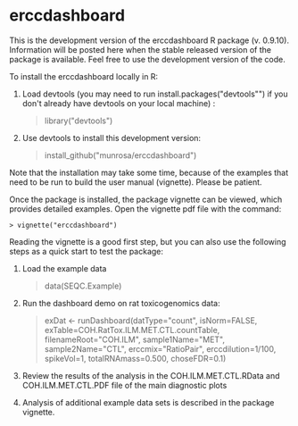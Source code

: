 erccdashboard
=============
This is the development version of the erccdashboard R package (v. 0.9.10).
Information will be posted here when the stable released version of the package
is available.
Feel free to use the development version of the code.

To install the erccdashboard locally in R:

1. Load devtools (you may need to run install.packages("devtools"") 
if you don't already have devtools on your local machine) :

    > library("devtools")

2. Use devtools to install this development version:

    > install_github("munrosa/erccdashboard")

Note that the installation may take some time, because of the examples that need
to be run to build the user manual (vignette). Please be patient.

Once the package is installed, the package vignette can be viewed, which 
provides detailed examples. Open the vignette pdf file with the command:

    > vignette("erccdashboard")

Reading the vignette is a good first step, but you can also use the following
steps as a quick start to test the package:

1. Load the example data

	> data(SEQC.Example)

2. Run the dashboard demo on rat toxicogenomics data:

	> exDat <- runDashboard(datType="count", isNorm=FALSE,
                       exTable=COH.RatTox.ILM.MET.CTL.countTable,
                       filenameRoot="COH.ILM", sample1Name="MET",
                       sample2Name="CTL", erccmix="RatioPair",
                       erccdilution=1/100, spikeVol=1,
                       totalRNAmass=0.500, choseFDR=0.1)

3. Review the results of the analysis in the COH.ILM.MET.CTL.RData and
   COH.ILM.MET.CTL.PDF file of the main diagnostic plots

4. Analysis of additional example data sets is described in the package vignette.